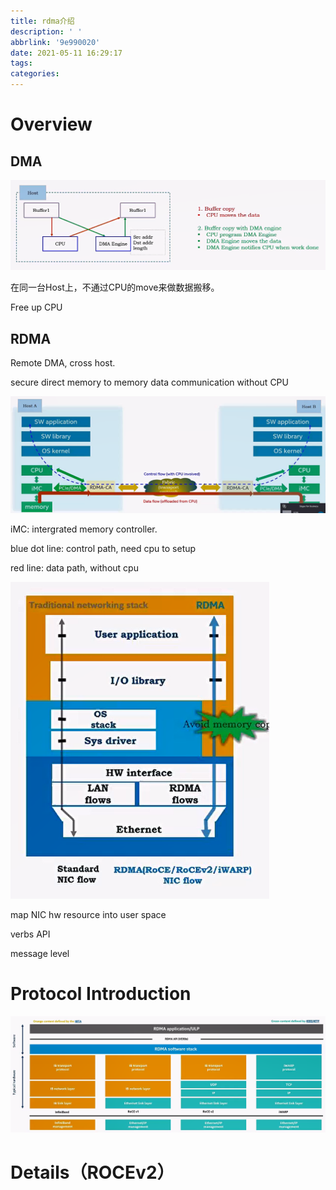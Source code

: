 ```yaml
---
title: rdma介绍
description: ' '
abbrlink: '9e990020'
date: 2021-05-11 16:29:17
tags:
categories:
---
```


# Overview

## DMA

![image-20210511163124035](rdma/image-20210511163124035.png)

在同一台Host上，不通过CPU的move来做数据搬移。 

Free up CPU

## RDMA

Remote DMA, cross host. 

secure direct memory to memory data communication without CPU 



![image-20210511163734543](rdma/image-20210511163734543.png)



iMC: intergrated memory controller.

blue dot line: control path, need cpu to setup

red line: data path, without cpu

<img src="rdma/image-20210511164132817.png" alt="image-20210511164132817" style="zoom:80%;" />

map NIC hw resource into user space

verbs API

message level  



# Protocol Introduction

![image-20210511165341492](rdma/image-20210511165341492.png)

 



# Details（ROCEv2）
